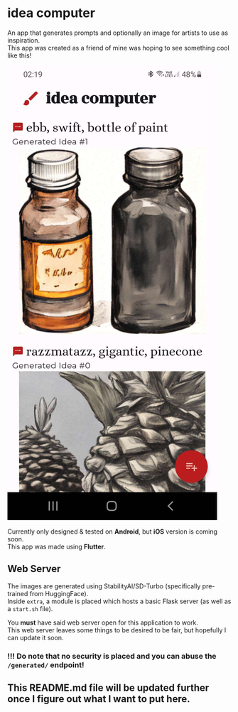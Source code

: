 # idea computer

An app that generates prompts and optionally an image for artists to use as inspiration.  
This app was created as a friend of mine was hoping to see something cool like this!

![Android Example](https://raw.githubusercontent.com/fishydarwin/idea-computer/master/github/android_example.png)

Currently only designed & tested on **Android**, but **iOS** version is coming soon.  
This app was made using **Flutter**.

## Web Server

The images are generated using StabilityAI/SD-Turbo (specifically pre-trained from HuggingFace).  
Inside `extra`, a module is placed which hosts a basic Flask server (as well as a `start.sh` file).

You **must** have said web server open for this application to work.  
This web server leaves some things to be desired to be fair, but hopefully I can update it soon.
### !!! Do note that no security is placed and you can abuse the `/generated/` endpoint!

## This README.md file will be updated further once I figure out what I want to put here.